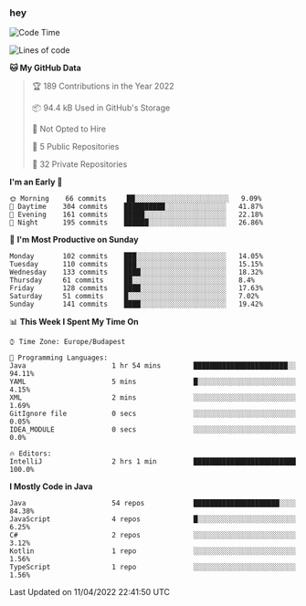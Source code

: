 ### hey

<!--START_SECTION:waka-->
![Code Time](http://img.shields.io/badge/Code%20Time-655%20hrs%2045%20mins-blue)

![Lines of code](https://img.shields.io/badge/From%20Hello%20World%20I%27ve%20Written-488%20Thousand%20lines%20of%20code-blue)

**🐱 My GitHub Data** 

> 🏆 189 Contributions in the Year 2022
 > 
> 📦 94.4 kB Used in GitHub's Storage 
 > 
> 🚫 Not Opted to Hire
 > 
> 📜 5 Public Repositories 
 > 
> 🔑 32 Private Repositories  
 > 
**I'm an Early 🐤** 

```text
🌞 Morning    66 commits     ██░░░░░░░░░░░░░░░░░░░░░░░   9.09% 
🌆 Daytime    304 commits    ██████████░░░░░░░░░░░░░░░   41.87% 
🌃 Evening    161 commits    █████░░░░░░░░░░░░░░░░░░░░   22.18% 
🌙 Night      195 commits    ██████░░░░░░░░░░░░░░░░░░░   26.86%

```
📅 **I'm Most Productive on Sunday** 

```text
Monday       102 commits    ███░░░░░░░░░░░░░░░░░░░░░░   14.05% 
Tuesday      110 commits    ███░░░░░░░░░░░░░░░░░░░░░░   15.15% 
Wednesday    133 commits    ████░░░░░░░░░░░░░░░░░░░░░   18.32% 
Thursday     61 commits     ██░░░░░░░░░░░░░░░░░░░░░░░   8.4% 
Friday       128 commits    ████░░░░░░░░░░░░░░░░░░░░░   17.63% 
Saturday     51 commits     █░░░░░░░░░░░░░░░░░░░░░░░░   7.02% 
Sunday       141 commits    ████░░░░░░░░░░░░░░░░░░░░░   19.42%

```


📊 **This Week I Spent My Time On** 

```text
⌚︎ Time Zone: Europe/Budapest

💬 Programming Languages: 
Java                     1 hr 54 mins        ███████████████████████░░   94.11% 
YAML                     5 mins              █░░░░░░░░░░░░░░░░░░░░░░░░   4.15% 
XML                      2 mins              ░░░░░░░░░░░░░░░░░░░░░░░░░   1.69% 
GitIgnore file           0 secs              ░░░░░░░░░░░░░░░░░░░░░░░░░   0.05% 
IDEA_MODULE              0 secs              ░░░░░░░░░░░░░░░░░░░░░░░░░   0.0%

🔥 Editors: 
IntelliJ                 2 hrs 1 min         █████████████████████████   100.0%

```

**I Mostly Code in Java** 

```text
Java                     54 repos            █████████████████████░░░░   84.38% 
JavaScript               4 repos             █░░░░░░░░░░░░░░░░░░░░░░░░   6.25% 
C#                       2 repos             ░░░░░░░░░░░░░░░░░░░░░░░░░   3.12% 
Kotlin                   1 repo              ░░░░░░░░░░░░░░░░░░░░░░░░░   1.56% 
TypeScript               1 repo              ░░░░░░░░░░░░░░░░░░░░░░░░░   1.56%

```



 Last Updated on 11/04/2022 22:41:50 UTC
<!--END_SECTION:waka-->

